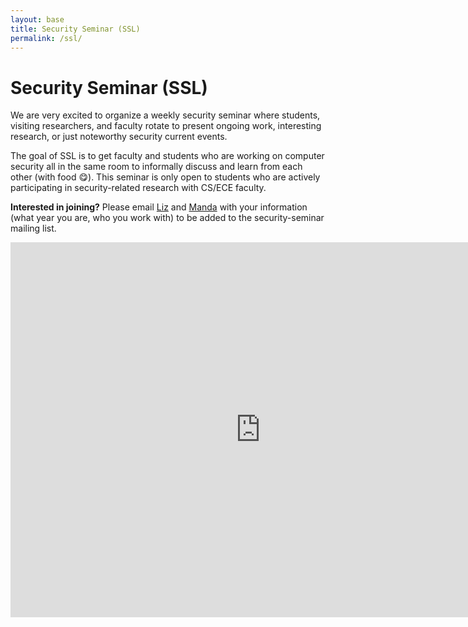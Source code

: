 ```yaml
---
layout: base
title: Security Seminar (SSL)
permalink: /ssl/
---
```


# Security Seminar (SSL)

We are very excited to organize a weekly security seminar where students, visiting researchers, and faculty rotate to present ongoing work, interesting research, or just noteworthy security current events. 

The goal of SSL is to get faculty and students who are working on computer security all in the same room to informally discuss and learn from each other (with food 😋). This seminar is only open to students who are actively participating in security-related research with CS/ECE faculty.

**Interested in joining?**
Please email [Liz](mailto:lizhikev@ucla.edu) and [Manda](mailto:mandat@ucla.edu) with your information (what year you are, who you work with) to be added to the security-seminar mailing list.


<iframe src="https://calendar.google.com/calendar/embed?src=c_594d453e15bdf732599bf5864ec0217a5ac7b02deeb96eaa5937b19da709b423%40group.calendar.google.com&ctz=America%2FLos_Angeles&mode=AGENDA" style="border: 0" width="800" height="600" frameborder="0" scrolling="no"></iframe>

